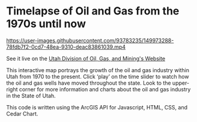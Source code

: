 # Timelapse of Oil and Gas from the 1970s until now



https://user-images.githubusercontent.com/93783235/149973288-78fdb7f2-0cd7-48ea-9310-deac83861039.mp4


See it live on the [Utah Division of Oil, Gas, and Mining's Website](https://oilgas.ogm.utah.gov/oilgasweb/interactive-map/ogovertime.html)

This interactive map portrays the growth of the oil and gas industry within Utah from 1970 to the present. 
Click ‘play’ on the time slider to watch how the oil and gas wells have moved throughout the state. 
Look to the upper-right corner for more information and charts about the oil and gas industry in the State of Utah.

This code is written using the ArcGIS API for Javascript, HTML, CSS, and Cedar Chart. 
